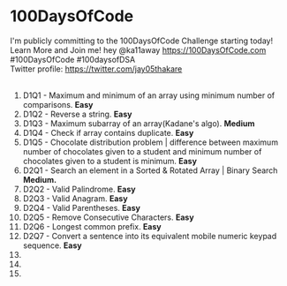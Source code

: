 # 100DaysOfCode
I'm publicly committing to the 100DaysOfCode Challenge starting today! Learn More and Join me! hey @ka11away https://100DaysOfCode.com #100DaysOfCode #100daysofDSA <br>
Twitter profile: https://twitter.com/jay05thakare <br><br>

<ol>
  <li>D1Q1 - Maximum and minimum of an array using minimum number of comparisons. <strong> Easy</strong></li>
  <li>D1Q2 - Reverse a string. <strong> Easy</strong></li>
  <li>D1Q3 - Maximum subarray of an array(Kadane's algo). <strong> Medium</strong></li>
  <li>D1Q4 - Check if array contains duplicate. <strong> Easy</strong></li>
  <li>D1Q5 - Chocolate distribution problem | difference between maximum number of chocolates given to a student and minimum number of chocolates given to a student is minimum. <strong> Easy</strong></li>
  <li>D2Q1 - Search an element in a Sorted & Rotated Array | Binary Search <strong> Medium. </strong></li>
  <li>D2Q2 - Valid Palindrome. <strong> Easy</strong></li>
  <li>D2Q3 - Valid Anagram. <strong> Easy</strong></li>
  <li>D2Q4 - Valid Parentheses. <strong> Easy</strong></li>
  <li>D2Q5 - Remove Consecutive Characters. <strong> Easy</strong></li>
  <li>D2Q6 - Longest common prefix. <strong> Easy</strong></li>
  <li>D2Q7 - Convert a sentence into its equivalent mobile numeric keypad sequence. <strong> Easy</strong></li>
  <li></li>
  <li></li>
  <li></li>
</ol>